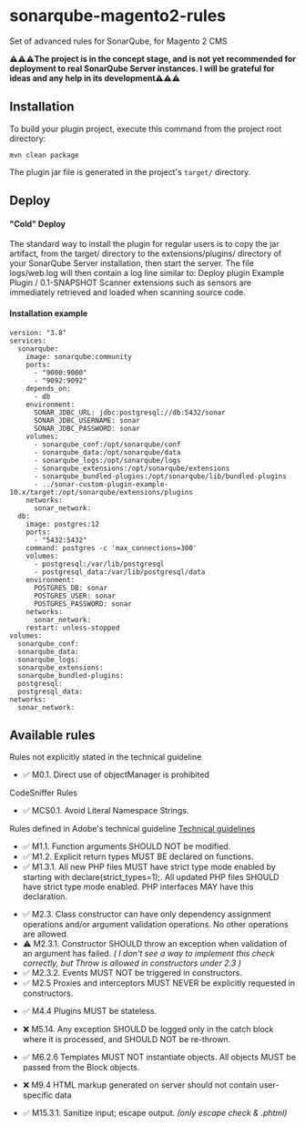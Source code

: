 # sonarqube-magento2-rules
<p>Set of advanced rules for SonarQube, for Magento 2 CMS<p>
<p><strong>⚠️⚠️⚠️The project is in the concept stage, and is not yet recommended for deployment to real SonarQube Server instances. I will be grateful for ideas and any help in its development⚠️⚠️⚠️</strong></p>

<h2>Installation</h2>
To build your plugin project, execute this command from the project root directory:

`mvn clean package`

The plugin jar file is generated in the project's `target/` directory.

<h2>Deploy</h2>
<h4>"Cold" Deploy</h4>
The standard way to install the plugin for regular users is to copy the jar artifact, from the target/ directory to the extensions/plugins/ directory of your SonarQube Server installation, then start the server. The file logs/web.log will then contain a log line similar to:
Deploy plugin Example Plugin / 0.1-SNAPSHOT
Scanner extensions such as sensors are immediately retrieved and loaded when scanning source code.

<h4>Installation example</h4>

````
version: "3.8"
services:
  sonarqube:
    image: sonarqube:community
    ports:
      - "9000:9000"
      - "9092:9092"
    depends_on:
      - db
    environment:
      SONAR_JDBC_URL: jdbc:postgresql://db:5432/sonar
      SONAR_JDBC_USERNAME: sonar
      SONAR_JDBC_PASSWORD: sonar
    volumes:
      - sonarqube_conf:/opt/sonarqube/conf
      - sonarqube_data:/opt/sonarqube/data
      - sonarqube_logs:/opt/sonarqube/logs
      - sonarqube_extensions:/opt/sonarqube/extensions
      - sonarqube_bundled-plugins:/opt/sonarqube/lib/bundled-plugins
      - ../sonar-custom-plugin-example-10.x/target:/opt/sonarqube/extensions/plugins
    networks:
      sonar_network:
  db:
    image: postgres:12
    ports:
      - "5432:5432"
    command: postgres -c 'max_connections=300'
    volumes:
      - postgresql:/var/lib/postgresql
      - postgresql_data:/var/lib/postgresql/data
    environment:
      POSTGRES_DB: sonar
      POSTGRES_USER: sonar
      POSTGRES_PASSWORD: sonar
    networks:
      sonar_network:
    restart: unless-stopped
volumes:
  sonarqube_conf:
  sonarqube_data:
  sonarqube_logs:
  sonarqube_extensions:
  sonarqube_bundled-plugins:
  postgresql:
  postgresql_data:
networks:
  sonar_network:

````

<h2>Available rules</h2>

<p>Rules not explicitly stated in the technical guideline</p>
<ul>
    <li>✅ M0.1. Direct use of objectManager is prohibited</li>
</ul>

<p>CodeSniffer Rules</p>
<ul>
    <li>✅ MCS0.1. Avoid Literal Namespace Strings.</li>
</ul>

<p>Rules defined in Adobe's technical guideline <a href="https://developer.adobe.com/commerce/php/coding-standards/technical-guidelines/">Technical guidelines</a></p>
<ul>
    <li>✅ M1.1. Function arguments SHOULD NOT be modified.</li>
    <li>✅ M1.2. Explicit return types MUST BE declared on functions.</li>
    <li>✅ M1.3.1. All new PHP files MUST have strict type mode enabled by starting with declare(strict_types=1);. All updated PHP files SHOULD have strict type mode enabled. PHP interfaces MAY have this declaration.
</ul>
<ul>
    <li>✅ M2.3. Class constructor can have only dependency assignment operations and/or argument validation operations. No other operations are allowed.</li>
    <li>️⚠️ M2.3.1. Constructor SHOULD throw an exception when validation of an argument has failed. <i>( I don't see a way to implement this check correctly, but Throw is allowed in constructors under 2.3 )</i> </li>
    <li>✅ M2.3.2. Events MUST NOT be triggered in constructors.</li>
    <li>✅ M2.5 Proxies and interceptors MUST NEVER be explicitly requested in constructors.</li>
</ul>
<ul>
    <li>✅ M4.4 Plugins MUST be stateless.</li>
</ul>
<ul>
    <li>❌ M5.14. Any exception SHOULD be logged only in the catch block where it is processed, and SHOULD NOT be re-thrown.</li>
</ul>
<ul>
    <li>✅ M6.2.6 Templates MUST NOT instantiate objects. All objects MUST be passed from the Block objects.</li>
</ul>
<ul>
    <li>❌ M9.4 HTML markup generated on server should not contain user-specific data</li>
</ul>
<ul>
    <li>✅ M15.3.1. Sanitize input; escape output. <i>(only escape check & .phtml)</i></li>
</ul>

